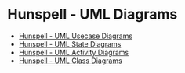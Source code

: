 # Hunspell - UML Diagrams
* [Hunspell - UML Usecase Diagrams](usecase-diagrams/README.md)
* [Hunspell - UML State Diagrams](state-diagrams/README.md)
* [Hunspell - UML Activity Diagrams](activity-diagrams/README.md)
* [Hunspell - UML Class Diagrams](class-diagrams/README.md)

